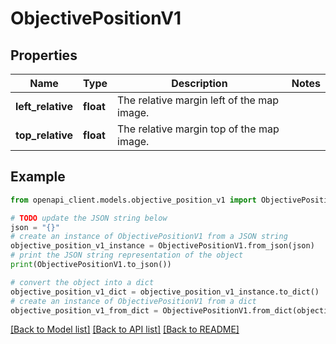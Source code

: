 # ObjectivePositionV1


## Properties

Name | Type | Description | Notes
------------ | ------------- | ------------- | -------------
**left_relative** | **float** | The relative margin left of the map image. | 
**top_relative** | **float** | The relative margin top of the map image. | 

## Example

```python
from openapi_client.models.objective_position_v1 import ObjectivePositionV1

# TODO update the JSON string below
json = "{}"
# create an instance of ObjectivePositionV1 from a JSON string
objective_position_v1_instance = ObjectivePositionV1.from_json(json)
# print the JSON string representation of the object
print(ObjectivePositionV1.to_json())

# convert the object into a dict
objective_position_v1_dict = objective_position_v1_instance.to_dict()
# create an instance of ObjectivePositionV1 from a dict
objective_position_v1_from_dict = ObjectivePositionV1.from_dict(objective_position_v1_dict)
```
[[Back to Model list]](../README.md#documentation-for-models) [[Back to API list]](../README.md#documentation-for-api-endpoints) [[Back to README]](../README.md)


